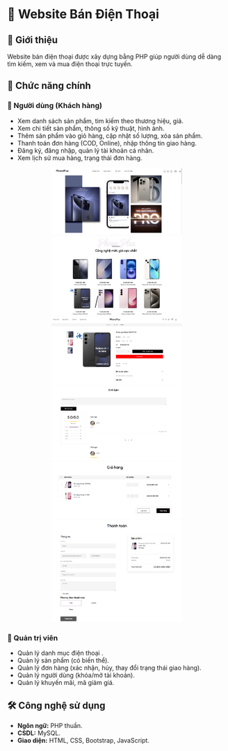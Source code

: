 
# 📱 Website Bán Điện Thoại 

## 🚀 Giới thiệu  
Website bán điện thoại được xây dựng bằng PHP giúp người dùng dễ dàng tìm kiếm, xem và mua điện thoại trực tuyến.  

## 🎯 Chức năng chính  

### 🛒 Người dùng (Khách hàng)  
- Xem danh sách sản phẩm, tìm kiếm theo thương hiệu, giá.  
- Xem chi tiết sản phẩm, thông số kỹ thuật, hình ảnh.  
- Thêm sản phẩm vào giỏ hàng, cập nhật số lượng, xóa sản phẩm.  
- Thanh toán đơn hàng (COD, Online), nhập thông tin giao hàng.  
- Đăng ký, đăng nhập, quản lý tài khoản cá nhân.  
- Xem lịch sử mua hàng, trạng thái đơn hàng.

<p align="center">
  <img src="https://github.com/truongquan-05/DA1/blob/master/img/Screenshot%202025-03-19%20153823.png" width="300">
  <img src="https://github.com/truongquan-05/DA1/blob/master/img/Screenshot%202025-03-19%20153834.png" width="300">
  <img src="https://github.com/truongquan-05/DA1/blob/master/img/Screenshot%202025-03-19%20153846.png" width="300">
  <img src="https://github.com/truongquan-05/DA1/blob/master/img/Screenshot%202025-03-19%20153857.png" width="300">
  <img src="https://github.com/truongquan-05/DA1/blob/master/img/Screenshot%202025-03-19%20154015.png" width="300">
  <img src="https://github.com/truongquan-05/DA1/blob/master/img/Screenshot%202025-03-19%20154041.png" width="300">
</p>




### 🔧 Quản trị viên  
- Quản lý danh mục điện thoại .  
- Quản lý sản phẩm (có biến thể).  
- Quản lý đơn hàng (xác nhận, hủy, thay đổi trạng thái giao hàng).  
- Quản lý người dùng (khóa/mở tài khoản).  
- Quản lý khuyến mãi, mã giảm giá.  

## 🛠️ Công nghệ sử dụng  
- **Ngôn ngữ:** PHP thuần.  
- **CSDL:** MySQL.  
- **Giao diện:** HTML, CSS, Bootstrap, JavaScript.  


